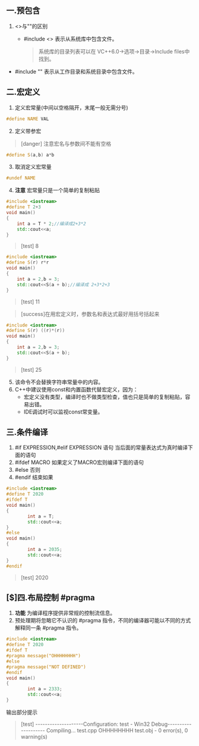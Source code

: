 ## 一.预包含
1.	<>与""的区别
	
	+	#include <> 表示从系统库中包含文件。
		
		>系统库的目录列表可以在 VC++6.0->选项->目录->Include files中找到。
+	#include "" 表示从工作目录和系统目录中包含文件。
	
## 二.宏定义
1.	定义宏常量(中间以空格隔开，末尾一般无需分号)
```c++
#define NAME VAL
```
2.	定义带参宏
>[danger] 注意宏名与参数间不能有空格
```c++
#define S(a,b) a*b
```
3.	取消定义宏常量
```c++
#undef NAME
```
4.	**注意** 宏常量只是一个简单的复制粘贴
```c++
#include <iostream>
#define T 2+3
void main()
{
	int a = T * 2;//编译成2+3*2
	std::cout<<a;
}
```
>[test]
> 8
```c++
#include <iostream>
#define S(r) r*r
void main()
{
	int a = 2,b = 3;
	std::cout<<S(a + b);//编译成 2+3*2+3
}
```
>[test]
> 11

>[success]在用宏定义时，参数名和表达式最好用括号括起来
```c++
#include <iostream>
#define S(r) ((r)*(r))
void main()
{
	int a = 2,b = 3;
	std::cout<<S(a + b);
}
```
>[test]
> 25

5.	该命令不会替换字符串常量中的内容。
6.	C++中建议使用const和内置函数代替宏定义，因为：
	+	宏定义没有类型，编译时也不做类型检查，值也只是简单的复制粘贴，容易出错。
	+	IDE调试时可以监视const常变量。

## 三.条件编译
1.	#if EXPRESSION,#elif EXPRESSION 语句 当后面的常量表达式为真时编译下面的语句
2.	#ifdef MACRO 如果定义了MACRO宏则编译下面的语句
3.	#else 否则
4.	#endif 结束如果
```c++
#include <iostream>
#define T 2020
#ifdef T
void main()
{
		int a = T;
		std::cout<<a;
}
#else
void main()
{
		int a = 2035;
		std::cout<<a;
}
#endif
```
>[test]
>2020

## [$]四.布局控制 #pragma
1.	**功能** 为编译程序提供非常规的控制流信息。
2.	预处理期将忽略它不认识的 #pragma 指令，不同的编译器可能以不同的方式解释同一条 #pragma 指令。
```c++
#include <iostream>
#define T 2020
#ifdef T
#pragma message("OHHHHHHHH")
#else
#pragma message("NOT DEFINED")
#endif
void main()
{
		int a = 2333;
		std::cout<<a;
}
```
输出部分提示
>[test]
> --------------------Configuration: test - Win32 Debug--------------------
>Compiling...
>test.cpp
>OHHHHHHHH
>test.obj - 0 error(s), 0 warning(s)

